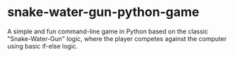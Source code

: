 # snake-water-gun-python-game
A simple and fun command-line game in Python based on the classic "Snake-Water-Gun" logic, where the player competes against the computer using basic if-else logic.
